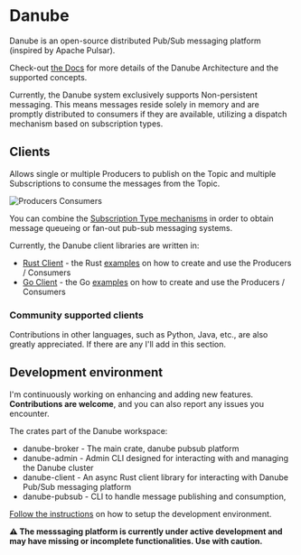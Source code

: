 # Danube

Danube is an open-source distributed Pub/Sub messaging platform (inspired by Apache Pulsar).

Check-out [the Docs](https://dev-state.com/danube_docs/) for more details of the Danube Architecture and the supported concepts.

Currently, the Danube system exclusively supports Non-persistent messaging. This means messages reside solely in memory and are promptly distributed to consumers if they are available, utilizing a dispatch mechanism based on subscription types.

## Clients

Allows single or multiple Producers to publish on the Topic and multiple Subscriptions to consume the messages from the Topic.

![Producers  Consumers](https://dev-state.com/danube_docs/architecture/img/producers_consumers.png "Producers Consumers")

You can combine the [Subscription Type mechanisms](https://dev-state.com/danube_docs/architecture/Queuing_PubSub_messaging/) in order to obtain message queueing or fan-out pub-sub messaging systems.

Currently, the Danube client libraries are written in:

* [Rust Client](https://crates.io/crates/danube-client) - the Rust [examples](danube-client/examples/) on how to create and use the Producers / Consumers
* [Go Client](https://pkg.go.dev/github.com/danrusei/danube-go) - the Go [examples](https://github.com/danrusei/danube-go/tree/main/examples) on how to create and use the Producers / Consumers

### Community supported clients

Contributions in other languages, such as Python, Java, etc., are also greatly appreciated. If there are any I'll add in this section.

## Development environment

I'm continuously working on enhancing and adding new features. **Contributions are welcome**, and you can also report any issues you encounter.

The crates part of the Danube workspace:

* danube-broker - The main crate, danube pubsub platform
* danube-admin - Admin CLI designed for interacting with and managing the Danube cluster
* danube-client - An async Rust client library for interacting with Danube Pub/Sub messaging platform
* danube-pubsub - CLI to handle message publishing and consumption,

[Follow the instructions](https://dev-state.com/danube_docs/development/dev_environment/) on how to setup the development environment.

**⚠️ The messsaging platform is currently under active development and may have missing or incomplete functionalities. Use with caution.**
